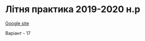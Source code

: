 # Літня практика 2019-2020 н.р
[Google site](https://sites.google.com/view/summer-practice-from-hokage/главная-страница?authuser=0)

Варіант - 17
